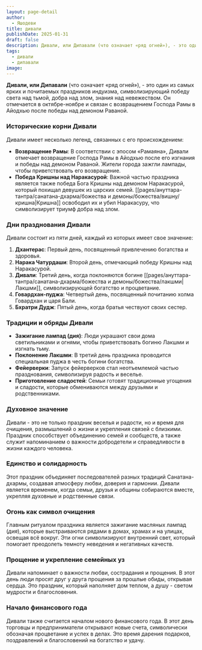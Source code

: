 ```yaml
---
layout: page-detail
author:
  - Яшодеви
title: дивали
publishDate: 2025-01-31
draft: false
description: Дивали, или Дипавали (что означает «ряд огней»), - это один из самых ярких и почитаемых праздников индуизма, символизирующий победу света над тьмой, добра над злом, знания над невежеством. Он отмечается в октябре-ноябре и связан с возвращением Господа Рамы в Айодхью после победы над демоном Раваной.
tags:
  - дивали
  - дипавали
image:
---
```

**Дивали, или Дипавали** (что означает «ряд огней»), - это один из самых ярких и почитаемых праздников индуизма, символизирующий победу света над тьмой, добра над злом, знания над невежеством. Он отмечается в октябре-ноябре и связан с возвращением Господа Рамы в Айодхью после победы над демоном Раваной.

### Исторические корни Дивали

Дивали имеет несколько легенд, связанных с его происхождением:

- **Возвращение Рамы**: В соответствии с эпосом «Рамаяна», Дивали отмечает возвращение Господа Рамы в Айодхью после его изгнания и победы над демоном Раваной. Жители города зажгли лампады, чтобы приветствовать его возвращение.
- **Победа Кришны над Наракасурой**: Важной частью праздника является также победа Бога Кришны над демоном Наракасурой, который похищал девушек из царских семей. [[pages/ануттара-тантра/санатана-дхарма/божества и демоны/божества/вишну/кришна|Кришна]] освободил их и убил Наракасуру, что символизирует триумф добра над злом.

### Дни празднования Дивали

Дивали состоит из пяти дней, каждый из которых имеет свое значение:

1. **Дхантерас**: Первый день, посвященный привлечению богатства и здоровья.
2. **Нарака Чатурдаши**: Второй день, отмечающий победу Кришны над Наракасурой.
3. **Дивали**: Третий день, когда поклоняются богине [[pages/ануттара-тантра/санатана-дхарма/божества и демоны/божества/лакшми|Лакшми]], символизирующей богатство и процветание.
4. **Говардхан-пуджа**: Четвертый день, посвященный почитанию холма Говардхан и царя Бали.
5. **Бхратри Дудж**: Пятый день, когда братья чествуют своих сестер.

### Традиции и обряды Дивали

- **Зажигание лампад (дия)**: Люди украшают свои дома светильниками и огнями, чтобы приветствовать богиню Лакшми и изгнать тьму.
- **Поклонение Лакшми**: В третий день праздника проводится специальная пуджа в честь богини богатства.
- **Фейерверки**: Запуск фейерверков стал неотъемлемой частью празднования, символизируя радость и веселье.
- **Приготовление сладостей**: Семьи готовят традиционные угощения и сладости, которые обмениваются между друзьями и родственниками.

### Духовное значение

Дивали - это не только праздник веселья и радости, но и время для очищения, размышлений о жизни и укрепления связей с близкими. Праздник способствует объединению семей и сообществ, а также служит напоминанием о важности добродетели и справедливости в жизни каждого человека.

### Единство и солидарность

Этот праздник объединяет последователей разных традиций Санатана-дхармы, создавая атмосферу любви, доверия и гармонии. Дивали является временем, когда семьи, друзья и общины собираются вместе, укрепляя духовные и родственные связи.

### Огонь как символ очищения

Главным ритуалом праздника является зажигание масляных лампад (_дия_), которые выстраиваются рядами в домах, храмах и на улицах, освещая всё вокруг. Эти огни символизируют внутренний свет, который помогает преодолеть темноту неведения и негативных качеств.

### Прощение и укрепление семейных уз

Дивали напоминает о важности любви, сострадания и прощения. В этот день люди просят друг у друга прощения за прошлые обиды, открывая сердца. Это праздник, который наполняет дом теплом, а душу - светом мудрости и благословения.

### Начало финансового года

Дивали также считается началом нового финансового года. В этот день торговцы и предприниматели открывают новые счета, символически обозначая процветание и успех в делах. Это время дарения подарков, поздравлений и благословений на богатство и удачу.
